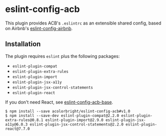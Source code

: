 # eslint-config-acb

This plugin provides ACB's `.eslintrc` as an extensible shared config, based on Airbnb's
[eslint-config-airbnb](https://github.com/airbnb/javascript/tree/master/packages/eslint-config-airbnb).

## Installation

The plugin requires `eslint` plus the following packages:
  - `eslint-plugin-compat`
  - `eslint-plugin-extra-rules`
  - `eslint-plugin-import`
  - `eslint-plugin-jsx-a11y`
  - `eslint-plugin-jsx-control-statements`
  - `eslint-plugin-react`

If you don't need React, see [eslint-config-acb-base](https://github.com/acolorbright/eslint-config-acb-base).

```shell
$ npm install --save acolorbright/eslint-config-acb#v1.0
$ npm install --save-dev eslint-plugin-compat@2.2.0 eslint-plugin-extra-rules@0.8.1 eslint-plugin-import@2.9.0 eslint-plugin-jsx-a11y@6.0.3 eslint-plugin-jsx-control-statements@2.2.0 eslint-plugin-react@7.7.0
```
